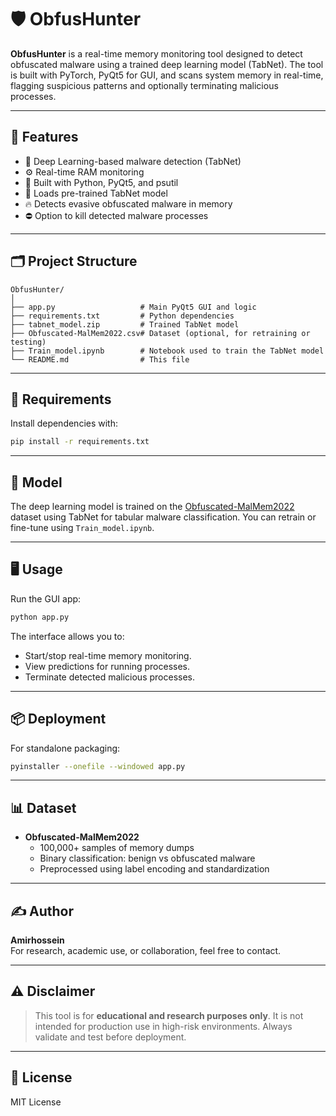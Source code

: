 # 🛡️ ObfusHunter

**ObfusHunter** is a real-time memory monitoring tool designed to detect obfuscated malware using a trained deep learning model (TabNet). The tool is built with PyTorch, PyQt5 for GUI, and scans system memory in real-time, flagging suspicious patterns and optionally terminating malicious processes.

---

## 🚀 Features

- 🧠 Deep Learning-based malware detection (TabNet)
- ⚙️ Real-time RAM monitoring
- 🐍 Built with Python, PyQt5, and psutil
- 💾 Loads pre-trained TabNet model
- 🔥 Detects evasive obfuscated malware in memory
- ⛔ Option to kill detected malware processes

---

## 🗂️ Project Structure

```
ObfusHunter/
│
├── app.py                   # Main PyQt5 GUI and logic
├── requirements.txt         # Python dependencies
├── tabnet_model.zip         # Trained TabNet model
├── Obfuscated-MalMem2022.csv# Dataset (optional, for retraining or testing)
├── Train_model.ipynb        # Notebook used to train the TabNet model
└── README.md                # This file
```

---

## 🧰 Requirements

Install dependencies with:

```bash
pip install -r requirements.txt
```

---

## 🧠 Model

The deep learning model is trained on the [Obfuscated-MalMem2022](https://www.kaggle.com/datasets/teslacoil/obfuscated-malmem2022) dataset using TabNet for tabular malware classification. You can retrain or fine-tune using `Train_model.ipynb`.

---

## 🖥️ Usage

Run the GUI app:

```bash
python app.py
```

The interface allows you to:

- Start/stop real-time memory monitoring.
- View predictions for running processes.
- Terminate detected malicious processes.

---

## 📦 Deployment

For standalone packaging:

```bash
pyinstaller --onefile --windowed app.py
```

---

## 📊 Dataset

- **Obfuscated-MalMem2022**  
  - 100,000+ samples of memory dumps
  - Binary classification: benign vs obfuscated malware
  - Preprocessed using label encoding and standardization

---

## ✍️ Author

**Amirhossein**  
For research, academic use, or collaboration, feel free to contact.

---

## ⚠️ Disclaimer

> This tool is for **educational and research purposes only**. It is not intended for production use in high-risk environments. Always validate and test before deployment.

---

## 📘 License

MIT License
